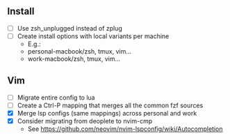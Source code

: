 ## Install

-   [ ] Use zsh_unplugged instead of zplug
-   [ ] Create install options with local variants per machine
    -   E.g.:
    -   personal-macbook/zsh, tmux, vim...
    -   work-macbook/zsh, tmux, vim...

## Vim

-   [ ] Migrate entire config to lua
-   [ ] Create a Ctrl-P mapping that merges all the common fzf sources
-   [x] Merge lsp configs (same mappings) across personal and work
-   [x] Consider migrating from deoplete to nvim-cmp
    -   See https://github.com/neovim/nvim-lspconfig/wiki/Autocompletion
